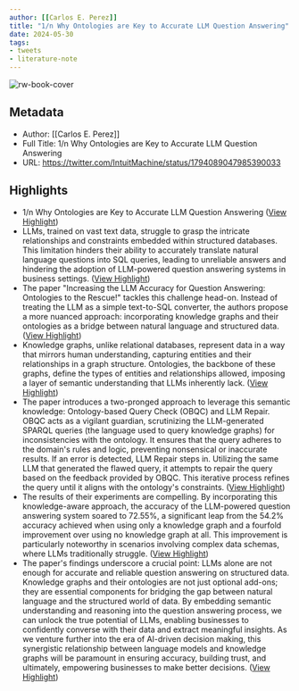 ```yaml
---
author: [[Carlos E. Perez]]
title: "1/n Why Ontologies are Key to Accurate LLM Question Answering"
date: 2024-05-30
tags: 
- tweets
- literature-note
---
```

![rw-book-cover](https://pbs.twimg.com/profile_images/1740015728105832448/fRPNehGE_normal.png)

## Metadata
- Author: [[Carlos E. Perez]]
- Full Title: 1/n Why Ontologies are Key to Accurate LLM Question Answering
- URL: https://twitter.com/IntuitMachine/status/1794089047985390033

## Highlights
- 1/n Why Ontologies are Key to Accurate LLM Question Answering ([View Highlight](https://read.readwise.io/read/01hz3hq9mvywa7771nmw8gsd0r))
- LLMs, trained on vast text data, struggle to grasp the intricate relationships and constraints embedded within structured databases. This limitation hinders their ability to accurately translate natural language questions into SQL queries, leading to unreliable answers and hindering the adoption of LLM-powered question answering systems in business settings. ([View Highlight](https://read.readwise.io/read/01hz3hqanh7pfdcdnn0vdpsj1q))
- The paper "Increasing the LLM Accuracy for Question Answering: Ontologies to the Rescue!" tackles this challenge head-on. Instead of treating the LLM as a simple text-to-SQL converter, the authors propose a more nuanced approach: incorporating knowledge graphs and their ontologies as a bridge between natural language and structured data. ([View Highlight](https://read.readwise.io/read/01hz3hqckn62kxnqz9kdgedc2e))
- Knowledge graphs, unlike relational databases, represent data in a way that mirrors human understanding, capturing entities and their relationships in a graph structure. Ontologies, the backbone of these graphs, define the types of entities and relationships allowed, imposing a layer of semantic understanding that LLMs inherently lack. ([View Highlight](https://read.readwise.io/read/01hz3hqf43q5a4acsqv54yffjw))
- The paper introduces a two-pronged approach to leverage this semantic knowledge: Ontology-based Query Check (OBQC) and LLM Repair. OBQC acts as a vigilant guardian, scrutinizing the LLM-generated SPARQL queries (the language used to query knowledge graphs) for inconsistencies with the ontology. It ensures that the query adheres to the domain's rules and logic, preventing nonsensical or inaccurate results. If an error is detected, LLM Repair steps in. Utilizing the same LLM that generated the flawed query, it attempts to repair the query based on the feedback provided by OBQC. This iterative process refines the query until it aligns with the ontology's constraints. ([View Highlight](https://read.readwise.io/read/01hz3hqhevzfwzen6r68r1sjpp))
- The results of their experiments are compelling. By incorporating this knowledge-aware approach, the accuracy of the LLM-powered question answering system soared to 72.55%, a significant leap from the 54.2% accuracy achieved when using only a knowledge graph and a fourfold improvement over using no knowledge graph at all. This improvement is particularly noteworthy in scenarios involving complex data schemas, where LLMs traditionally struggle. ([View Highlight](https://read.readwise.io/read/01hz3hqmh21zsvrqtx2carksbm))
- The paper's findings underscore a crucial point: LLMs alone are not enough for accurate and reliable question answering on structured data. Knowledge graphs and their ontologies are not just optional add-ons; they are essential components for bridging the gap between natural language and the structured world of data. By embedding semantic understanding and reasoning into the question answering process, we can unlock the true potential of LLMs, enabling businesses to confidently converse with their data and extract meaningful insights. As we venture further into the era of AI-driven decision making, this synergistic relationship between language models and knowledge graphs will be paramount in ensuring accuracy, building trust, and ultimately, empowering businesses to make better decisions. ([View Highlight](https://read.readwise.io/read/01hz3hqp88q5y7wgqy501jw6y0))

